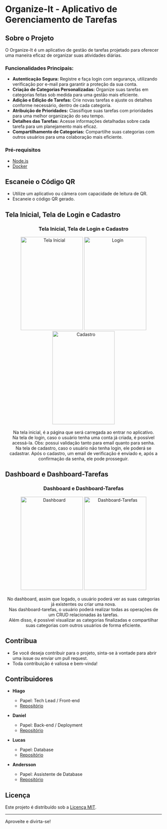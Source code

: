 # Organize-It - Aplicativo de Gerenciamento de Tarefas

## Sobre o Projeto

O Organize-It é um aplicativo de gestão de tarefas projetado para oferecer uma maneira eficaz de organizar suas atividades diárias.

### Funcionalidades Principais:

- **Autenticação Segura:** Registre e faça login com segurança, utilizando verificação por e-mail para garantir a proteção da sua conta.
- **Criação de Categorias Personalizadas:** Organize suas tarefas em categorias feitas sob medida para uma gestão mais eficiente.
- **Adição e Edição de Tarefas:** Crie novas tarefas e ajuste os detalhes conforme necessário, dentro de cada categoria.
- **Atribuição de Prioridades:** Classifique suas tarefas com prioridades para uma melhor organização do seu tempo.
- **Detalhes das Tarefas:** Acesse informações detalhadas sobre cada tarefa para um planejamento mais eficaz.
- **Compartilhamento de Categorias:** Compartilhe suas categorias com outros usuários para uma colaboração mais eficiente.

### Pré-requisitos

- [Node.js](https://nodejs.org/)
- [Docker](https://www.docker.com/)

## Escaneie o Código QR

   - Utilize um aplicativo ou câmera com capacidade de leitura de QR.
   - Escaneie o código QR gerado.

## Tela Inicial, Tela de Login e Cadastro

<center>
    <h3>Tela Inicial, Tela de Login e Cadastro</h3>
</center>
<center>
    <img src="(https://github.com/LucasVasconcelosDev/todoList/assets/117478334/5b1ef426-b5f9-46ed-9937-5000a3594bf8" alt="Tela Inicial" width="200" height="300">
    <img src="https://github.com/LucasVasconcelosDev/todoList/assets/117478334/17f41dee-66e3-4654-a74a-b3cad7e7aec9" alt="Login" width="200" height="300">
    <img src="https://github.com/LucasVasconcelosDev/todoList/assets/117478334/f984b96b-fdd0-478b-8f6d-9829fd953f53" alt="Cadastro" width="200" height="300">
</center>
<br>
<center>
    Na tela inicial, é a página que será carregada ao entrar no aplicativo. <br>
    Na tela de login, caso o usuário tenha uma conta já criada, é possível acessá-la. Obs: possui validação tanto para email quanto para senha. <br>
    Na tela de cadastro, caso o usuário não tenha login, ele poderá se cadastrar. Após o cadastro, um email de verificação é enviado e, após a confirmação da senha, ele pode prosseguir.
</center>

## Dashboard e Dashboard-Tarefas

<center>
    <h3>Dashboard e Dashboard-Tarefas</h3>
</center>
<center>
    <img src="https://github.com/LucasVasconcelosDev/todoList/assets/117478334/aca36acc-3791-4de6-a2c8-0c630f9a4c7a" alt="Dashboard" width="200" height="300">
    <img src="https://github.com/LucasVasconcelosDev/todoList/assets/117478334/70a0ca0a-0df1-4f10-93b8-3ebf5f8d55a7" alt="Dashboard-Tarefas"  width="200" height="300">
</center>
<br>
<center>
    No dashboard, assim que logado, o usuário poderá ver as suas categorias já existentes ou criar uma nova. <br>
    Nas dashboard-tarefas, o usuário poderá realizar todas as operações de um CRUD relacionadas às tarefas. <br>
    Além disso, é possível visualizar as categorias finalizadas e compartilhar suas categorias com outros usuários de forma eficiente.
</center>

## Contribua

- Se você deseja contribuir para o projeto, sinta-se à vontade para abrir uma issue ou enviar um pull request.
- Toda contribuição é valiosa e bem-vinda!

## Contribuidores

- **Hiago**
  - Papel: Tech Lead / Front-end
  - [Repositório](https://github.com/RS-Hiago)

- **Daniel**
  - Papel: Back-end / Deployment
  - [Repositório](https://github.com/ren-angel)

- **Lucas**
  - Papel: Database
  - [Repositório](https://github.com/LucasVasconcelosDev)

- **Andersson**
  - Papel: Assistente de Database
  - [Repositório](https://github.com/andersonbs96)


## Licença

Este projeto é distribuído sob a [Licença MIT](LICENSE).

---

Aproveite e divirta-se!
